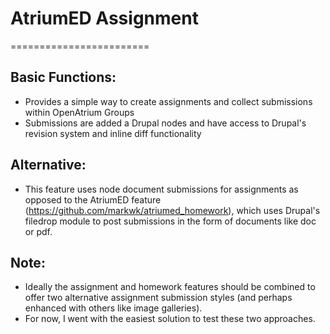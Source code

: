 # AtriumED Assignment
========================
## Basic Functions:
* Provides a simple way to create assignments and collect submissions within OpenAtrium Groups
* Submissions are added a Drupal nodes and have access to Drupal's revision system and inline diff functionality

## Alternative:
* This feature uses node document submissions for assignments as opposed to the AtriumED feature (https://github.com/markwk/atriumed_homework), which uses Drupal's filedrop module to post submissions in the form of documents like doc or pdf. 

## Note:
* Ideally the assignment and homework features should be combined to offer two alternative assignment submission styles (and perhaps enhanced with others like image galleries). 
* For now, I went with the easiest solution to test these two approaches. 
